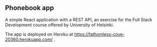 ## Phonebook app

A simple React application with a REST API, an exercise for the Full Stack Development course offered by University of Helsinki. 

The app is deployed on Heroku at https://fathomless-cove-20360.herokuapp.com/ .
